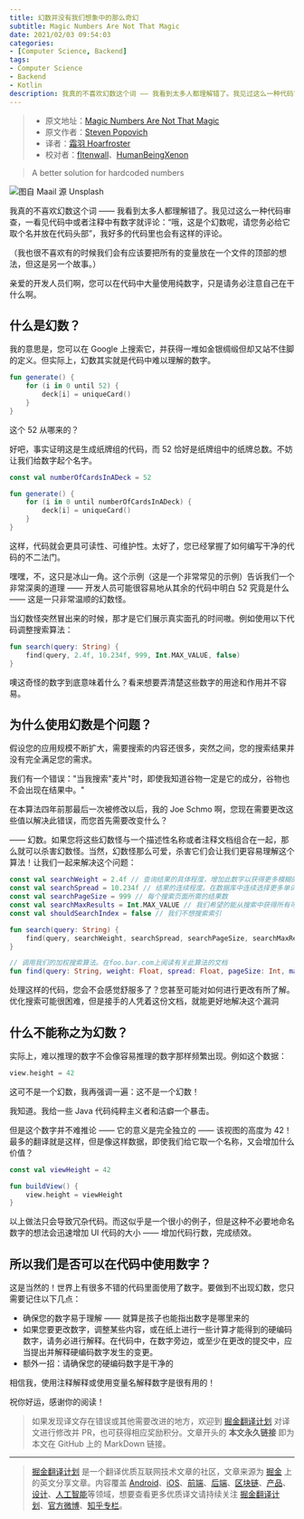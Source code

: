 ```yaml
---
title: 幻数并没有我们想象中的那么奇幻
subtitle: Magic Numbers Are Not That Magic
date: 2021/02/03 09:54:03
categories:
- [Computer Science, Backend]
tags:
- Computer Science
- Backend
- Kotlin
description: 我真的不喜欢幻数这个词 —— 我看到太多人都理解错了。我见过这么一种代码审查，一看见代码中或者注释中有数字就评论：“哦，这是个幻数呢，请您务必给它取个名并放在代码头部”，我好多的代码里也会有这样的评论。
---
```


> * 原文地址：[Magic Numbers Are Not That Magic](https://medium.com/better-programming/magic-numbers-are-not-that-magic-132297d435f5)
> * 原文作者：[Steven Popovich](https://medium.com/@steven.popovich)
> * 译者：[霜羽 Hoarfroster](https://github.com/PassionPenguin)
> * 校对者：[fltenwall](https://github.com/fltenwall)、[HumanBeingXenon](https://github.com/HumanBeingXenon)

> A better solution for hardcoded numbers

![图自 [Maail](https://unsplash.com/@maail?utm_source=unsplash&utm_medium=referral&utm_content=creditCopyText) 源 [Unsplash](https://unsplash.com/s/photos/feathers?utm_source=unsplash&utm_medium=referral&utm_content=creditCopyText)](https://cdn-images-1.medium.com/max/9562/1*fzMDTQAsZ8D9O3YXJwLW5A.jpeg)

我真的不喜欢幻数这个词 —— 我看到太多人都理解错了。我见过这么一种代码审查，一看见代码中或者注释中有数字就评论：“哦，这是个幻数呢，请您务必给它取个名并放在代码头部”，我好多的代码里也会有这样的评论。

（我也很不喜欢有的时候我们会有应该要把所有的变量放在一个文件的顶部的想法，但这是另一个故事。）

亲爱的开发人员们啊，您可以在代码中大量使用纯数字，只是请务必注意自己在干什么啊。

## 什么是幻数？

我的意思是，您可以在 Google 上搜索它，并获得一堆如金银绸缎但却又站不住脚的定义。但实际上，幻数其实就是代码中难以理解的数字。

```kotlin
fun generate() {
    for (i in 0 until 52) {
        deck[i] = uniqueCard()
    }
}
```

这个 52 从哪来的？

好吧，事实证明这是生成纸牌组的代码，而 52 恰好是纸牌组中的纸牌总数。不妨让我们给数字起个名字。

```kotlin
const val numberOfCardsInADeck = 52

fun generate() {
    for (i in 0 until numberOfCardsInADeck) {
        deck[i] = uniqueCard()
    }
}
```

这样，代码就会更具可读性、可维护性。太好了，您已经掌握了如何编写干净的代码的不二法门。

嘿嘿，不，这只是冰山一角。这个示例（这是一个非常常见的示例）告诉我们一个非常深奥的道理 —— 开发人员可能很容易地从其余的代码中明白 52 究竟是什么 —— 这是一只非常温顺的幻数怪。

当幻数怪突然冒出来的时候，那才是它们展示真实面孔的时间嗷。例如使用以下代码调整搜索算法：

```kotlin
fun search(query: String) {
    find(query, 2.4f, 10.234f, 999, Int.MAX_VALUE, false)
}
```

噢这奇怪的数字到底意味着什么？看来想要弄清楚这些数字的用途和作用并不容易。

## 为什么使用幻数是个问题？

假设您的应用规模不断扩大，需要搜索的内容还很多，突然之间，您的搜索结果并没有完全满足您的需求。

我们有一个错误："当我搜索"麦片"时，即使我知道谷物一定是它的成分，谷物也不会出现在结果中。"

在本算法四年前那最后一次被修改以后，我的 Joe Schmo 啊，您现在需要更改这些值以解决此错误，而您首先需要改变什么？

—— 幻数。如果您将这些幻数怪与一个描述性名称或者注释文档组合在一起，那么就可以杀害幻数怪。当然，幻数怪那么可爱，杀害它们会让我们更容易理解这个算法！让我们一起来解决这个问题：

```kotlin
const val searchWeight = 2.4f // 查询结果的具体程度，增加此数字以获得更多模糊的结果
const val searchSpread = 10.234f // 结果的连续程度。在数据库中连续选择更多单词
const val searchPageSize = 999 // 每个搜索页面所需的结果数
const val searchMaxResults = Int.MAX_VALUE // 我们希望的能从搜索中获得所有可能的结果
const val shouldSearchIndex = false // 我们不想搜索索引

fun search(query: String) {
    find(query, searchWeight, searchSpread, searchPageSize, searchMaxResults, shouldSearchIndex)
}

// 调用我们的加权搜索算法。在foo.bar.com上阅读有关此算法的文档
fun find(query: String, weight: Float, spread: Float, pageSize: Int, maxResults: Int, index: Boolean) {}
```

处理这样的代码，您会不会感觉舒服多了？您甚至可能对如何进行更改有所了解。优化搜索可能很困难，但是接手的人凭着这份文档，就能更好地解决这个漏洞

## 什么不能称之为幻数？

实际上，难以推理的数字不会像容易推理的数字那样频繁出现。例如这个数据：

```kotlin
view.height = 42
```

这可不是一个幻数，我再强调一遍：这不是一个幻数！

我知道。我给一些 Java 代码纯粹主义者和洁癖一个暴击。

但是这个数字并不难推论 —— 它的意义是完全独立的 —— 该视图的高度为 42！最多的翻译就是这样，但是像这样数据，即使我们给它取一个名称，又会增加什么价值？

```kotlin
const val viewHeight = 42

fun buildView() {
    view.height = viewHeight
}
```

以上做法只会导致冗杂代码。而这似乎是一个很小的例子，但是这种不必要地命名数字的想法会迅速增加 UI 代码的大小 —— 增加代码行数，完成绩效。

## 所以我们是否可以在代码中使用数字？

这是当然的！世界上有很多不错的代码里面使用了数字。要做到不出现幻数，您只需要记住以下几点：

* 确保您的数字易于理解 —— 就算是孩子也能指出数字是哪里来的
* 如果您要更改数字，调整某些内容，或在纸上进行一些计算才能得到的硬编码数字，请务必进行解释。在代码中，在数字旁边，或至少在更改的提交中，应当提出并解释硬编码数字发生的变更。
* 额外一招：请确保您的硬编码数字是干净的

相信我，使用注释解释或使用变量名解释数字是很有用的！

祝你好运，感谢你的阅读！

> 如果发现译文存在错误或其他需要改进的地方，欢迎到 [掘金翻译计划](https://github.com/xitu/gold-miner) 对译文进行修改并 PR，也可获得相应奖励积分。文章开头的 **本文永久链接** 即为本文在 GitHub 上的 MarkDown 链接。

---

> [掘金翻译计划](https://github.com/xitu/gold-miner) 是一个翻译优质互联网技术文章的社区，文章来源为 [掘金](https://juejin.im) 上的英文分享文章。内容覆盖 [Android](https://github.com/xitu/gold-miner#android)、[iOS](https://github.com/xitu/gold-miner#ios)、[前端](https://github.com/xitu/gold-miner#前端)、[后端](https://github.com/xitu/gold-miner#后端)、[区块链](https://github.com/xitu/gold-miner#区块链)、[产品](https://github.com/xitu/gold-miner#产品)、[设计](https://github.com/xitu/gold-miner#设计)、[人工智能](https://github.com/xitu/gold-miner#人工智能)等领域，想要查看更多优质译文请持续关注 [掘金翻译计划](https://github.com/xitu/gold-miner)、[官方微博](http://weibo.com/juejinfanyi)、[知乎专栏](https://zhuanlan.zhihu.com/juejinfanyi)。
